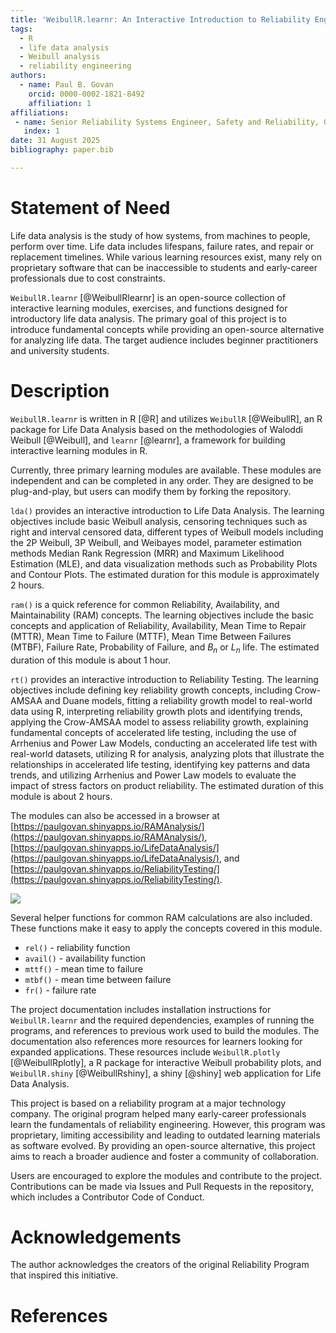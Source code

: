 ```yaml
---
title: 'WeibullR.learnr: An Interactive Introduction to Reliability Engineering'
tags:
  - R
  - life data analysis
  - Weibull analysis
  - reliability engineering
authors:
  - name: Paul B. Govan
    orcid: 0000-0002-1821-8492
    affiliation: 1
affiliations:
 - name: Senior Reliability Systems Engineer, Safety and Reliability, GE Aerospace
   index: 1
date: 31 August 2025
bibliography: paper.bib

---
```


# Statement of Need

Life data analysis is the study of how systems, from machines to people, perform 
over time. Life data includes lifespans, failure rates, and repair or replacement
timelines. While various learning resources exist, many rely on proprietary software
that can be inaccessible to students and early-career professionals due to cost constraints.

`WeibullR.learnr` [@WeibullRlearnr] is an open-source collection of interactive 
learning modules, exercises, and functions designed for introductory life data analysis. 
The primary goal of this project is to introduce fundamental concepts while providing 
an open-source alternative for analyzing life data. The target audience includes 
beginner practitioners and university students.

# Description

`WeibullR.learnr` is written in R [@R] and utilizes `WeibullR` [@WeibullR], an R 
package for Life Data Analysis based on the methodologies of Waloddi Weibull [@Weibull],
and `learnr` [@learnr], a framework for building interactive learning modules in R.

Currently, three primary learning modules are available. These modules are independent
and can be completed in any order. They are designed to be plug-and-play, but users 
can modify them by forking the repository.

`lda()` provides an interactive introduction to Life Data Analysis. 
The learning objectives include basic Weibull analysis, censoring techniques such 
as right and interval censored data, different types of Weibull models including 
the 2P Weibull, 3P Weibull, and Weibayes model, parameter estimation methods Median
Rank Regression (MRR) and Maximum Likelihood Estimation (MLE), and data visualization
methods such as Probability Plots and Contour Plots. The estimated duration for 
this module is approximately 2 hours. 

`ram()` is a quick reference for common Reliability, Availability, and Maintainability
(RAM) concepts. The learning objectives include the basic concepts and application 
of Reliability, Availability, Mean Time to Repair (MTTR), Mean Time to Failure (MTTF), 
Mean Time Between Failures (MTBF), Failure Rate, Probability of Failure, and $B_n$ 
or $L_n$ life. The estimated duration of this module is about 1 hour.

`rt()` provides an interactive introduction to Reliability Testing. The 
learning objectives include defining key reliability growth concepts, including 
Crow-AMSAA and Duane models, fitting a reliability growth model to real-world data
using R, interpreting reliability growth plots and identifying trends, applying 
the Crow-AMSAA model to assess reliability growth, explaining fundamental concepts
of accelerated life testing, including the use of Arrhenius and Power Law Models, 
conducting an accelerated life test with real-world datasets, utilizing R for analysis,
analyzing plots that illustrate the relationships in accelerated life testing, identifying
key patterns and data trends, and utilizing Arrhenius and Power Law models to evaluate 
the impact of stress factors on product reliability. The estimated duration of this 
module is about 2 hours.

The modules can also be accessed in a browser at 
[https://paulgovan.shinyapps.io/RAMAnalysis/](https://paulgovan.shinyapps.io/RAMAnalysis/), 
[https://paulgovan.shinyapps.io/LifeDataAnalysis/](https://paulgovan.shinyapps.io/LifeDataAnalysis/), 
and [https://paulgovan.shinyapps.io/ReliabilityTesting/](https://paulgovan.shinyapps.io/ReliabilityTesting/).

![](https://github.com/paulgovan/WeibullR.learnr/blob/master/inst/paper/WeibullRlearnr.png?raw=true)<!-- -->

Several helper functions for common RAM calculations are also included. These functions
make it easy to apply the concepts covered in this module.

* `rel()` - reliability function
* `avail()` - availability function
* `mttf()` - mean time to failure
* `mtbf()` - mean time between failure
* `fr()` - failure rate

The project documentation includes installation instructions for `WeibullR.learnr`
and the required dependencies, examples of running the programs, and references 
to previous work used to build the modules. The documentation also references more
resources for learners looking for expanded applications. These resources include 
`WeibullR.plotly` [@WeibullRplotly], a R package for interactive Weibull probability
plots, and `WeibullR.shiny` [@WeibullRshiny], a shiny [@shiny] web application for 
Life Data Analysis.

This project is based on a reliability program at a major technology company. The 
original program helped many early-career professionals learn the fundamentals
of reliability engineering. However, this program was proprietary, limiting accessibility 
and leading to outdated learning materials as software evolved. By providing an open-source 
alternative, this project aims to reach a broader audience and foster a community 
of collaboration. 

Users are encouraged to explore the modules and contribute to the project. Contributions
can be made via Issues and Pull Requests in the repository, which includes a Contributor
Code of Conduct.

# Acknowledgements

The author acknowledges the creators of the original Reliability Program that inspired
this initiative.

# References
